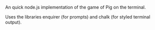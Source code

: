 An quick node.js implementation of the game of Pig on the terminal.

Uses the libraries enquirer (for prompts) and chalk (for styled terminal output).
